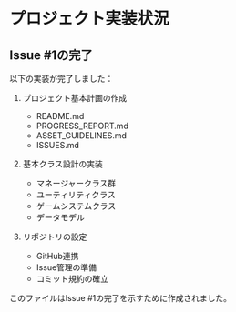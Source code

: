 # プロジェクト実装状況

## Issue #1の完了

以下の実装が完了しました：

1. プロジェクト基本計画の作成
   - README.md
   - PROGRESS_REPORT.md
   - ASSET_GUIDELINES.md
   - ISSUES.md

2. 基本クラス設計の実装
   - マネージャークラス群
   - ユーティリティクラス
   - ゲームシステムクラス
   - データモデル

3. リポジトリの設定
   - GitHub連携
   - Issue管理の準備
   - コミット規約の確立

このファイルはIssue #1の完了を示すために作成されました。
